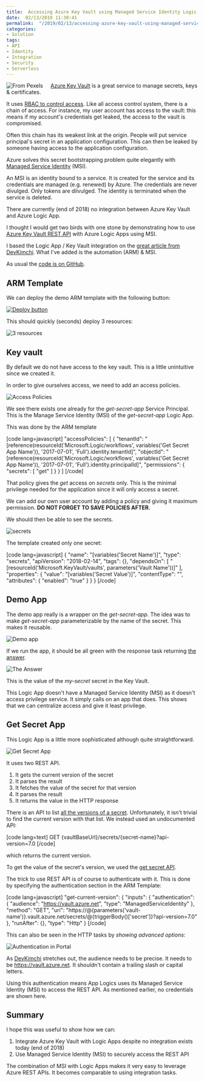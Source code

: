 ```yaml
---
title:  Accessing Azure Key Vault using Managed Service Identity Logic Apps
date:  02/13/2019 11:30:41
permalink:  "/2019/02/13/accessing-azure-key-vault-using-managed-service-identity-logic-apps/"
categories:
- Solution
tags:
- API
- Identity
- Integration
- Security
- Serverless
---
```

<img style="float:left;padding-right:20px;" title="From Pexels" src="https://vincentlauzon.files.wordpress.com/2018/12/safe-913452_640-e1544113123159.jpg" />

<a href="https://vincentlauzon.com/2015/07/09/azure-key-vault-is-now-generally-available/">Azure Key Vault</a> is a great service to manage secrets, keys &amp; certificates.

It uses <a href="https://vincentlauzon.com/2015/07/09/azure-key-vault-is-now-generally-available/">RBAC to control access</a>.  Like all access control system, there is a chain of access.  For instance, my user account has access to the vault:  this means if my account's credentials get leaked, the access to the vault is compromised.

Often this chain has its weakest link at the origin.  People will put service principal's secret in an application configuration.  This can then be leaked by someone having access to the application configuration.

Azure solves this secret bootstrapping problem quite elegantly with <a href="https://docs.microsoft.com/en-us/azure/active-directory/managed-identities-azure-resources/overview">Managed Service Identity</a> (MSI).

An MSI is an identity bound to a service.  It is created for the service and its credentials are managed (e.g. renewed) by Azure.  The credentials are never divulged.  Only tokens are dilvulged.  The identity is terminated when the service is deleted.

There are currently (end of 2018) no integration between Azure Key Vault and Azure Logic App.

I thought I would get two birds with one stone by demonstrating how to use <a href="https://docs.microsoft.com/en-us/rest/api/keyvault">Azure Key Vault REST API</a> with Azure Logic Apps using MSI.

I based the Logic App / Key Vault integration on the <a href="https://devkimchi.com/2018/10/24/accessing-key-vault-from-logic-apps-with-managed-identity/">great article from DevKimchi</a>.  What I've added is the automation (ARM) &amp; MSI.

As usual the <a href="https://github.com/vplauzon/logic-apps/tree/master/keyvault-integration">code is on GitHub</a>.

<h2>ARM Template</h2>

We can deploy the demo ARM template with the following button:

<a href="https://portal.azure.com/#create/Microsoft.Template/uri/https:%2F%2Fraw.githubusercontent.com%2Fvplauzon%2Flogic-apps%2Fmaster%2Fkeyvault-integration%2Fdeploy.json"><img src="http://azuredeploy.net/deploybutton.png" alt="Deploy button" /></a>

This should quickly (seconds) deploy 3 resources:

<img src="https://vincentlauzon.files.wordpress.com/2018/12/3-resources.png" alt="3 resources" />

<h2>Key vault</h2>

By default we do not have access to the key vault.  This is a little unintuitive since we created it.

In order to give ourselves access, we need to add an access policies.

<img src="https://vincentlauzon.files.wordpress.com/2018/12/access-policies.png" alt="Access Policies" />

We see there exists one already for the <em>get-secret-app</em> Service Principal.  This is the Manage Service Identity (MSI) of the <em>get-secret-app</em> Logic App.

This was done by the ARM template

[code lang=javascript]
&quot;accessPolicies&quot;: [
    {
    &quot;tenantId&quot;: &quot;[reference(resourceId(&#039;Microsoft.Logic/workflows&#039;, variables(&#039;Get Secret App Name&#039;)), &#039;2017-07-01&#039;, &#039;Full&#039;).identity.tenantId]&quot;,
    &quot;objectId&quot;: &quot;[reference(resourceId(&#039;Microsoft.Logic/workflows&#039;, variables(&#039;Get Secret App Name&#039;)), &#039;2017-07-01&#039;, &#039;Full&#039;).identity.principalId]&quot;,
    &quot;permissions&quot;: {
        &quot;secrets&quot;: [
        &quot;get&quot;
        ]
    }
    }
]
[/code]

That policy gives the <em>get</em> access on <em>secrets</em> only.  This is the minimal privilege needed for the application since it will only access a secret.

We can add our own user account by adding a policy and giving it maximum permission.  <strong>DO NOT FORGET TO SAVE POLICIES AFTER.</strong>

We should then be able to see the secrets.

<img src="https://vincentlauzon.files.wordpress.com/2018/12/secrets.png" alt="secrets" />

The template created only one secret:

[code lang=javascript]
{
    &quot;name&quot;: &quot;[variables(&#039;Secret Name&#039;)]&quot;,
    &quot;type&quot;: &quot;secrets&quot;,
    &quot;apiVersion&quot;: &quot;2018-02-14&quot;,
    &quot;tags&quot;: {},
    &quot;dependsOn&quot;: [
        &quot;[resourceId(&#039;Microsoft.KeyVault/vaults&#039;, parameters(&#039;Vault Name&#039;))]&quot;
    ],
    &quot;properties&quot;: {
        &quot;value&quot;: &quot;[variables(&#039;Secret Value&#039;)]&quot;,
        &quot;contentType&quot;: &quot;&quot;,
        &quot;attributes&quot;: {
            &quot;enabled&quot;: &quot;true&quot;
        }
    }
}
[/code]

<h2>Demo App</h2>

The demo app really is a wrapper on the <em>get-secret-app</em>.  The idea was to make <em>get-secret-app</em> parameterizable by the name of the secret.  This makes it reusable.

<img src="https://vincentlauzon.files.wordpress.com/2018/12/demo-app.png" alt="Demo app" />

If we run the app, it should be all green with the response task returning <a href="https://en.wikipedia.org/wiki/42_(number)#The_Hitchhiker's_Guide_to_the_Galaxy">the answer</a>.

<img src="https://vincentlauzon.files.wordpress.com/2018/12/the-answer.png" alt="The Answer" />

This is the value of the <em>my-secret</em> secret in the Key Vault.

This Logic App doesn't have a Managed Service Identity (MSI) as it doesn't access privilege service.  It simply calls on an app that does.  This shows that we can centralize access and give it least privilege.

<h2>Get Secret App</h2>

This Logic App is a little more sophisticated although quite straightforward.

<img src="https://vincentlauzon.files.wordpress.com/2018/12/get-secret-app.png" alt="Get Secret App" />

It uses two REST API.

<ol>
<li>It gets the current version of the secret</li>
<li>It parses the result</li>
<li>It fetches the value of the secret for that version</li>
<li>It parses the result</li>
<li>It returns the value in the HTTP response</li>
</ol>

There is an API to list <a href="https://docs.microsoft.com/en-us/rest/api/keyvault/getsecretversions/getsecretversions">all the versions of a secret</a>.  Unfortunately, it isn't trivial to find the current version with that list.  We instead used an undocumented API:

[code lang=text]
GET {vaultBaseUrl}/secrets/{secret-name}?api-version=7.0
[/code]

which returns the current version.

To get the value of the secret's version, we used the <a href="https://docs.microsoft.com/en-us/rest/api/keyvault/getsecret/getsecret">get secret API</a>.

The trick to use REST API is of course to authenticate with it.  This is done by specifying the authentication section in the ARM Template:

[code lang=javascript]
&quot;get-current-version&quot;: {
    &quot;inputs&quot;: {
        &quot;authentication&quot;: {
            &quot;audience&quot;: &quot;https://vault.azure.net&quot;,
            &quot;type&quot;: &quot;ManagedServiceIdentity&quot;
        },
        &quot;method&quot;: &quot;GET&quot;,
        &quot;uri&quot;: &quot;https://@{parameters(&#039;vault-name&#039;)}.vault.azure.net/secrets/@{triggerBody()[&#039;secret&#039;]}?api-version=7.0&quot;
    },
    &quot;runAfter&quot;: {},
    &quot;type&quot;: &quot;Http&quot;
}
[/code]

This can also be seen in the HTTP tasks by <em>showing advanced options</em>:

<img src="https://vincentlauzon.files.wordpress.com/2018/12/authentication.png" alt="Authentication in Portal" />

As <a href="https://devkimchi.com/2018/10/24/accessing-key-vault-from-logic-apps-with-managed-identity/">DevKimchi</a> stretches out, the audience needs to be precise.  It needs to be https://vault.azure.net.  It shouldn't contain a trailing slash or capital letters.

Using this authentication means App Logics uses its Managed Service Identity (MSI) to access the REST API.  As mentioned earlier, no credentials are shown here.

<h2>Summary</h2>

I hope this was useful to show how we can:

<ol>
<li>Integrate Azure Key Vault with Logic Apps despite no integration exists today (end of 2018)</li>
<li>Use Managed Service Identity (MSI) to securely access the REST API</li>
</ol>

The combination of MSI with Logic Apps makes it very easy to leverage Azure REST APIs.  It becomes comparable to using integration tasks.